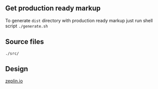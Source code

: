 
## Get production ready markup

To generate `dist` directory with production ready markup
just run shell script
`./generate.sh`

## Source files

`./src/`

## Design

[zeplin.io](https://app.zeplin.io/project/5a05ae3056bebd4552e700f7/screen/5b801cae9fa7b459220a1662)